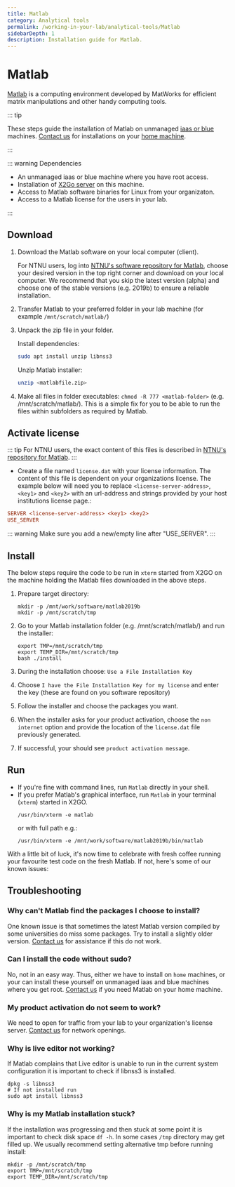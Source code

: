 ```yaml
---
title: Matlab
category: Analytical tools
permalink: /working-in-your-lab/analytical-tools/Matlab
sidebarDepth: 1
description: Installation guide for Matlab.
---
```


# Matlab

[Matlab](https://www.mathworks.com/) is a computing environment developed by MatWorks for efficient matrix manipulations and other handy computing tools.

::: tip

These steps guide the installation of Matlab on unmanaged [iaas or blue](/faq/compute/#machine-types) machines. [Contact us](/contat) for installations on your [home machine](/faq/compute/#machine-types).

:::


::: warning Dependencies

- An unmanaged iaas or blue machine where you have root access.
- Installation of [X2Go server](/working-in-your-lab/technical-tools/x2go/) on this machine.
- Access to Matlab software binaries for Linux from your organizaton.
- Access to a Matlab license for the users in your lab.

:::

## Download

1. Download the Matlab software on your local computer (client).

   For NTNU users, log into [NTNU's software repository for Matlab](https://software.ntnu.no/ntnu/Matlab),
   choose your desired version in the top right corner and download on your local computer.
   We recommend that you skip the latest version (alpha) and choose one of the stable versions
   (e.g. 2019b) to ensure a reliable installation.

2. Transfer Matlab to your preferred folder in your lab machine (for example `/mnt/scratch/matlab/`)
3. Unpack the zip file in your folder.

   Install dependencies:

   ```bash
   sudo apt install unzip libnss3
   ```

   Unzip Matlab installer:

   ```bash
   unzip <matlabfile.zip>
   ```

4. Make all files in folder executables: `chmod -R 777 <matlab-folder>` (e.g. /mnt/scratch/matlab/).
   This is a simple fix for you to be able to run the files within subfolders as required by Matlab.

## Activate license

::: tip
For NTNU users, the exact content of this files is described in [NTNU's repository for Matlab](https://software.ntnu.no/ntnu/Matlab).
:::

- Create a file named `license.dat` with your license information. The content of this file is dependent on your organizations license. The example below will need you to replace `<license-server-address>`, `<key1>` and `<key2>` with an url-address and strings provided by your host institutions license page.:

```ini
SERVER <license-server-address> <key1> <key2>
USE_SERVER

```

::: warning
Make sure you add a new/empty line after "USE_SERVER".
:::

## Install

The below steps require the code to be run in `xterm` started from X2GO on the machine holding the Matlab files downloaded in the above steps.

1. Prepare target directory:
   ```
   mkdir -p /mnt/work/software/matlab2019b
   mkdir -p /mnt/scratch/tmp
   ```

2. Go to your Matlab installation folder (e.g. /mnt/scratch/matlab/) and run the installer:

   ```
   export TMP=/mnt/scratch/tmp
   export TEMP_DIR=/mnt/scratch/tmp
   bash ./install
   ```

3. During the installation choose: `Use a File Installation Key`
4. Choose `I have the File Installation Key for my license` and enter the key (these are found on you software repository)
5. Follow the installer and choose the packages you want.
6. When the installer asks for your product activation, choose the `non internet` option and provide the location of the `license.dat` file previously generated.
7. If successful, your should see `product activation message`.

## Run

- If you're fine with command lines, run `Matlab` directly in your shell.
- If you prefer Matlab's graphical interface, run `Matlab` in your terminal (`xterm`) started in X2GO.
  ```
  /usr/bin/xterm -e matlab
  ```
  or with full path e.g.:
  ```
  /usr/bin/xterm -e /mnt/work/software/matlab2019b/bin/matlab
  ```

With a little bit of luck, it's now time to celebrate with fresh coffee running your favourite test code on the fresh Matlab. If not, here's some of our known issues:

## Troubleshooting

### Why can't Matlab find the packages I choose to install?

One known issue is that sometimes the latest Matlab version compiled by some universities do miss some packages. Try to install a slightly older version. [Contact us](/contact) for assistance if this do not work.

### Can I install the code without sudo?

No, not in an easy way. Thus, either we have to install on `home` machines, or your can install these yourself on unmanaged iaas and blue machines where you get root. [Contact us](/contact) if you need Matlab on your home machine.

### My product activation do not seem to work?

We need to open for traffic from your lab to your organization's license server. [Contact us](/contact) for network openings.

### Why is live editor not working?

If Matlab complains that Live editor is unable to run in the current system configuration it is important to check if libnss3 is installed.

```
dpkg -s libnss3
# If not installed run
sudo apt install libnss3
```

### Why is my Matlab installation stuck?

If the installation was progressing and then stuck at some point it is important to check
disk space `df -h`. In some cases `/tmp` directory may get filled up. We usually recommend
setting alternative tmp before running install:
```
mkdir -p /mnt/scratch/tmp
export TMP=/mnt/scratch/tmp
export TEMP_DIR=/mnt/scratch/tmp
```
